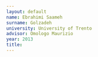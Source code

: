 ```yaml
---
layout: default 
name: Ebrahimi Saameh
surname: Golzadeh
university: University of Trento
advisor: Omologo Maurizio
year: 2013
title: 
---
```

